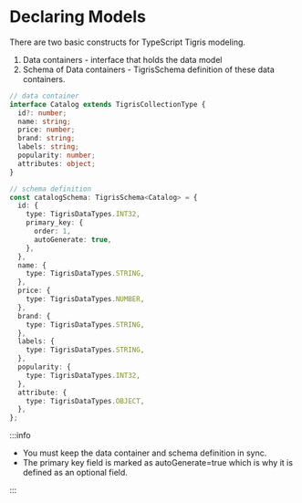# Declaring Models

There are two basic constructs for TypeScript Tigris modeling.

1. Data containers - interface that holds the data model
2. Schema of Data containers - TigrisSchema definition of these data containers.

```typescript
// data container
interface Catalog extends TigrisCollectionType {
  id?: number;
  name: string;
  price: number;
  brand: string;
  labels: string;
  popularity: number;
  attributes: object;
}

// schema definition
const catalogSchema: TigrisSchema<Catalog> = {
  id: {
    type: TigrisDataTypes.INT32,
    primary_key: {
      order: 1,
      autoGenerate: true,
    },
  },
  name: {
    type: TigrisDataTypes.STRING,
  },
  price: {
    type: TigrisDataTypes.NUMBER,
  },
  brand: {
    type: TigrisDataTypes.STRING,
  },
  labels: {
    type: TigrisDataTypes.STRING,
  },
  popularity: {
    type: TigrisDataTypes.INT32,
  },
  attribute: {
    type: TigrisDataTypes.OBJECT,
  },
};
```

:::info

- You must keep the data container and schema definition in sync.
- The primary key field is marked as autoGenerate=true which is why it
  is defined as an optional field.

:::
